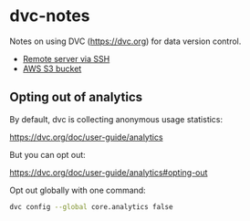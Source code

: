 # dvc-notes
Notes on using DVC (https://dvc.org) for data version control.

* [Remote server via SSH](SSH.md)
* [AWS S3 bucket](S3.md)


## Opting out of analytics

By default, dvc is collecting anonymous usage statistics:

https://dvc.org/doc/user-guide/analytics

But you can opt out:

https://dvc.org/doc/user-guide/analytics#opting-out

Opt out globally with one command:

```bash
dvc config --global core.analytics false
```

